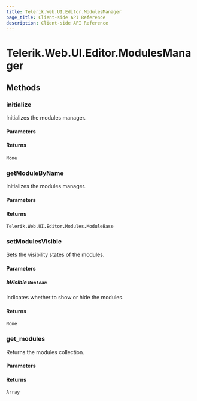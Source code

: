 ```yaml
---
title: Telerik.Web.UI.Editor.ModulesManager
page_title: Client-side API Reference
description: Client-side API Reference
---
```


# Telerik.Web.UI.Editor.ModulesManager

## Methods

### initialize

Initializes the modules manager.

#### Parameters

#### Returns

`None`

### getModuleByName

Initializes the modules manager.

#### Parameters

#### Returns

`Telerik.Web.UI.Editor.Modules.ModuleBase`

### setModulesVisible

Sets the visibility states of the modules.

#### Parameters

##### bVisible `Boolean`

Indicates whether to show or hide the modules.

#### Returns

`None`

### get_modules

Returns the modules collection.

#### Parameters

#### Returns

`Array`